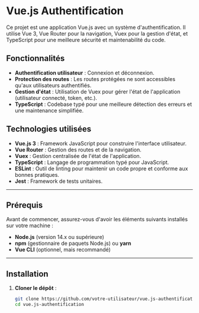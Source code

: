 # Vue.js Authentification

Ce projet est une application Vue.js avec un système d'authentification. Il utilise Vue 3, Vue Router pour la navigation, Vuex pour la gestion d'état, et TypeScript pour une meilleure sécurité et maintenabilité du code.

## Fonctionnalités

- **Authentification utilisateur** : Connexion et déconnexion.
- **Protection des routes** : Les routes protégées ne sont accessibles qu'aux utilisateurs authentifiés.
- **Gestion d'état** : Utilisation de Vuex pour gérer l'état de l'application (utilisateur connecté, token, etc.).
- **TypeScript** : Codebase typé pour une meilleure détection des erreurs et une maintenance simplifiée.

## Technologies utilisées

- **Vue.js 3** : Framework JavaScript pour construire l'interface utilisateur.
- **Vue Router** : Gestion des routes et de la navigation.
- **Vuex** : Gestion centralisée de l'état de l'application.
- **TypeScript** : Langage de programmation typé pour JavaScript.
- **ESLint** : Outil de linting pour maintenir un code propre et conforme aux bonnes pratiques.
- **Jest** : Framework de tests unitaires.

---

## Prérequis

Avant de commencer, assurez-vous d'avoir les éléments suivants installés sur votre machine :

- **Node.js** (version 14.x ou supérieure)
- **npm** (gestionnaire de paquets Node.js) ou **yarn**
- **Vue CLI** (optionnel, mais recommandé)

---

## Installation

1. **Cloner le dépôt** :
   ```bash
   git clone https://github.com/votre-utilisateur/vue.js-authentification.git
   cd vue.js-authentification

